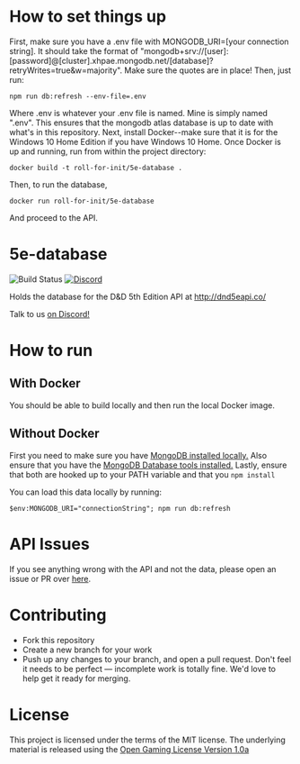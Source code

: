 # How to set things up
First, make sure you have a .env file with MONGODB_URI=[your connection string]. It should take the format of "mongodb+srv://\[user]:\[password]@\[cluster].xhpae.mongodb.net/\[database]?retryWrites=true&w=majority". Make sure the quotes are in place! Then, just run:

```npm run db:refresh --env-file=.env```

Where .env is whatever your .env file is named. Mine is simply named ".env". This ensures that the mongodb atlas database is up to date with what's in this repository. Next, install Docker--make sure that it is for the Windows 10 Home Edition if you have Windows 10 Home. Once Docker is up and running, run from within the project directory: 

```docker build -t roll-for-init/5e-database .```

Then, to run the database, 

```docker run roll-for-init/5e-database```

And proceed to the API.

# 5e-database
![Build Status](https://github.com/bagelbits/5e-database/workflows/5e%20Database%20CI/badge.svg?branch=main)
[![Discord](https://img.shields.io/discord/656547667601653787)](https://discord.gg/TQuYTv7)

Holds the database for the D&D 5th Edition API at http://dnd5eapi.co/

Talk to us [on Discord!](https://discord.gg/TQuYTv7)

# How to run

## With Docker
You should be able to build locally and then run the local Docker image.

## Without Docker
First you need to make sure you have [MongoDB installed locally.](https://docs.mongodb.com/manual/installation/)
Also ensure that you have the [MongoDB Database tools installed.](https://www.mongodb.com/try/download/database-tools?tck=docs_databasetools)
Lastly, ensure that both are hooked up to your PATH variable and that you ```npm install```

You can load this data locally by running:
```
$env:MONGODB_URI="connectionString"; npm run db:refresh
```

# API Issues
If you see anything wrong with the API and not the data, please open an issue or PR over [here](https://github.com/bagelbits/5e-srd-api).

# Contributing
 * Fork this repository
 * Create a new branch for your work
 * Push up any changes to your branch, and open a pull request. Don't feel it needs to be perfect — incomplete work is totally fine. We'd love to help get it ready for merging.

# License
This project is licensed under the terms of the MIT license. The underlying material
is released using the [Open Gaming License Version 1.0a](https://www.wizards.com/default.asp?x=d20/oglfaq/20040123f)
